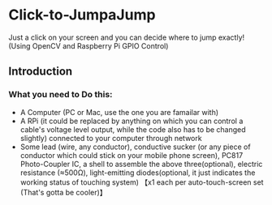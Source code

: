 # Click-to-JumpaJump

 Just a click on your screen and you can decide where to jump exactly! (Using OpenCV and Raspberry Pi GPIO Control)

## Introduction

### What you need to Do this:

 - A Computer (PC or Mac, use the one you are famailar with)
 - A RPi (it could be replaced by anything on which you can control a cable's voltage level output, while the code also has to be changed slightly) connected to your computer through network
 - Some lead (wire, any conductor), conductive sucker (or any piece of conductor which could stick on your mobile phone screen), PC817 Photo-Coupler IC, a shell to assemble the above three(optional), electric resistance (≈500Ω), light-emitting diodes(optional, it just indicates the working status of touching system) 【x1 each per auto-touch-screen set (That's gotta be cooler)】
